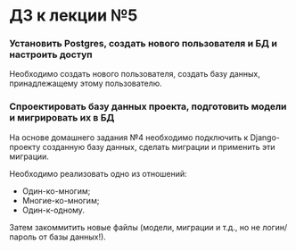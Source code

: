 # ДЗ к лекции №5

### Установить Postgres, создать нового пользователя и БД и настроить доступ
Необходимо создать нового пользователя, создать базу данных, принадлежащему этому пользователю.

### Спроектировать базу данных проекта, подготовить модели и мигрировать их в БД
На основе домашнего задания №4 необходимо подключить к Django-проекту созданную базу данных, сделать миграции и применить
эти миграции.

Необходимо реализовать одно из отношений:
- Один-ко-многим;
- Многие-ко-многим;
- Один-к-одному.

Затем закоммитить новые файлы (модели, миграции и т.д., но не логин/пароль от базы данных!).